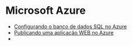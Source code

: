 # Microsoft Azure

- [Configurando o banco de dados SQL no Azure](https://github.com/williampilger/tutoriais/blob/master/microsoft_azure/configurando_sql.md)
- [Publicando uma aplicação WEB no Azure](https://github.com/williampilger/tutoriais/blob/master/microsoft_azure/criando_aplicacao_web.md)
- 

